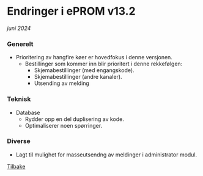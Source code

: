 # Endringer i ePROM v13.2
*juni 2024*

### Generelt
- Prioritering av hangfire køer er hovedfokus i denne versjonen.
  - Bestillinger som kommer inn blir prioritert i denne rekkefølgen:
    - Skjemabestillinger (med engangskode).
    - Skjemabestillinger (andre kanaler).
    - Utsending av melding

### Teknisk
- Database
  - Rydder opp en del duplisering av kode.
  - Optimaliserer noen spørringer.

### Diverse
- Lagt til mulighet for masseutsendng av meldinger i administrator modul.


[Tilbake](./Releaselist) 